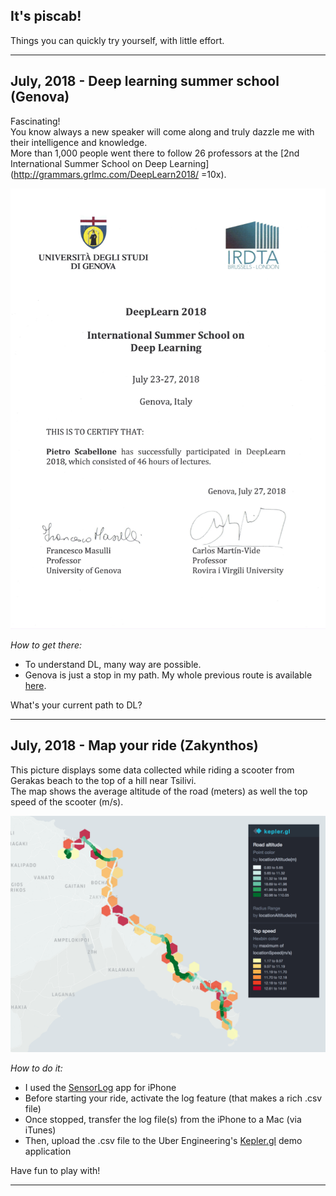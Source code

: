 ## It's piscab!

Things you can quickly try yourself, with little effort.  

---

## July, 2018 - Deep learning summer school (Genova)  

Fascinating!  
You know always a new speaker will come along and truly dazzle me with their intelligence and knowledge.  
More than 1,000 people went there to follow 26 professors at the [2nd International Summer School on Deep Learning](http://grammars.grlmc.com/DeepLearn2018/ =10x).     

![Image](2018_07_Genova/_DL2018.png)  

_How to get there:_ 
* To understand DL, many way are possible.
* Genova is just a stop in my path. My whole previous route is available [here](2018_07_Genova/AccompList.md). 

What's your current path to DL?

---

## July, 2018 - Map your ride (Zakynthos)  

This picture displays some data collected while riding a scooter from Gerakas beach to the top of a hill near Tsilivi.   
The map shows the average altitude of the road (meters) as well the top speed of the scooter (m/s).  

![Image](2018_07_Zante/DayTrip.png)  

_How to do it:_ 
* I used the [SensorLog](https://itunes.apple.com/us/app/sensorlog/id388014573?mt=8) app for iPhone
* Before starting your ride, activate the log feature (that makes a rich .csv file)
* Once stopped, transfer the log file(s) from the iPhone to a Mac (via iTunes)
* Then, upload the .csv file to the Uber Engineering's [Kepler.gl](https://uber.github.io/kepler.gl) demo application 

Have fun to play with!  

---
